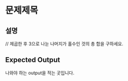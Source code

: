 # 문제제목

## 설명

// 제곱한 후 3으로 나눈 나머지가 홀수인 것의 총 합을 구하세요.

## Expected Output 

나와야 하는 output을 적는 곳입니다.
